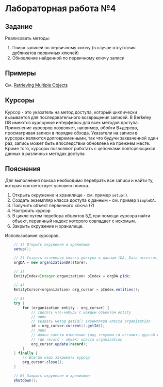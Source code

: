 # Лабораторная работа №4

## Задание

Реализовать методы: 

1. Поиск записей по первичному ключу (в случае отсутствия дубликатов первичных ключей)
2. Обновление найденной по первичному ключу записи

## Примеры

См. [Retrieving Multiple Objects](https://docs.oracle.com/cd/E17076_03/html/gsg/JAVA/getmultiple.html)

## Курсоры

Курсор - это указатель на метод доступа, который циклически вызывается для последовательного возвращения записей. В Berkeley DB имеются курсорные интерфейсы для всех методов доступа. Применение курсоров позволяет, например, обойти В+дерево, просматривая записи в порядке обхода. Указатели на записи в курсорах являются долговременными, так что будучи захваченной один раз, запись может быть впоследствии обновлена на прежнем месте. Кроме того, курсоры позволяют работать с цепочками повторяющихся данных в различных методах доступа.

## Пояснения

Для выполнения поиска необходимо перебрать все записи и найти ту, которая соответствует условию поиска.

1. Открыть окружение и хранилище - см. пример `setup()`.
2. Создать экземпляр класса доступа к данным - см. пример `SimpleDA`.
3. Получить объект первичного ключа (?) 
4. Настроить курсор
5. В цикле путем перебора объектов БД при помощи курсора найти объект, первичный индекс которого совпадает с искомым.
5. Закрыть окружение и хранилище.

Использование курсоров.

```java
    // 1) Открыть окружение и хранилище
    setup();

    // 2) Создать экземпляр класса доступа к данным (DA, Data accessor)
    orgDA = new organizationDA(store);
    
    // 3) 
    EntityIndex<Integer,organization> pIndex = orgDA.pIdx;
    
    // 4) 
    EntityCursor<organization> org_cursor = pIndex.entities();
    
    // 5) 
    try {
        for (organization entity : org_cursor) {
            // сделать что-нибудь с каждым объектом entity
            // либо
            // вызвать метод getId() экземпляра класса organization
            id = org_cursor.current().getId();
            // либо
            // можно внести изменение (под текущим id вставить другой объект)
            // где record - объект класса organization
            org_cursor.update(record);
        }
    } finally {
        // Всегда надо закрывать курсор
        org_cursor.close();
    } 
    
    // 6) Закрыть окружение и хранилище
	shutdown();

```
